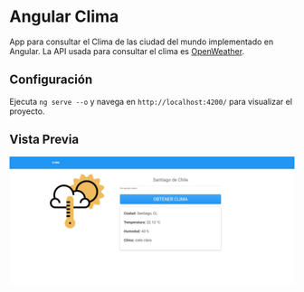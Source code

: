 # Angular Clima
App para consultar el Clima de las ciudad del mundo implementado en Angular. La API usada para consultar el clima es [OpenWeather](https://openweathermap.org/).

## Configuración
Ejecuta `ng serve --o` y navega en `http://localhost:4200/` para visualizar el proyecto.

## Vista Previa
![Preview Angular Clima](src/assets/img/preview.jpg)
